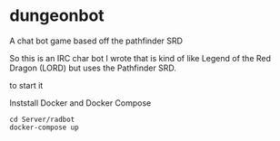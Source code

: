 # dungeonbot
A chat bot game based off the pathfinder SRD

So this is an IRC char bot I wrote that is kind of like Legend of the Red Dragon (LORD) but uses the Pathfinder SRD.

to start it

Inststall Docker and Docker Compose

```
cd Server/radbot
docker-compose up
```
